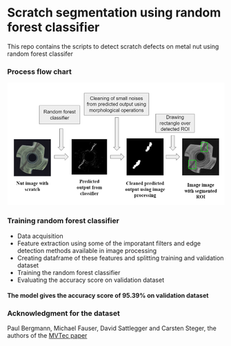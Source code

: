 # Scratch segmentation using random forest classifier
This repo contains the scripts to detect scratch defects on metal nut using random forest classifer

### Process flow chart
![Predicted sample](https://github.com/shubh-tiwari/random-forest-scratch-segmentation/blob/main/flow_chart/flowchart.png)

### Training random forest classifier
- Data acquisition
- Feature extraction using some of the imporatant filters and edge detection methods available in image processing
- Creating dataframe of these features and splitting training and validation dataset
- Training the random forest classifier
- Evaluating the accuracy score on validation dataset

#### The model gives the accuracy score of 95.39% on validation dataset

### Acknowledgment for the dataset
Paul Bergmann, Michael Fauser, David Sattlegger and Carsten Steger, the authors of the [MVTec paper](#https://openaccess.thecvf.com/content_CVPR_2019/papers/Bergmann_MVTec_AD_--_A_Comprehensive_Real-World_Dataset_for_Unsupervised_Anomaly_CVPR_2019_paper.pdf)
